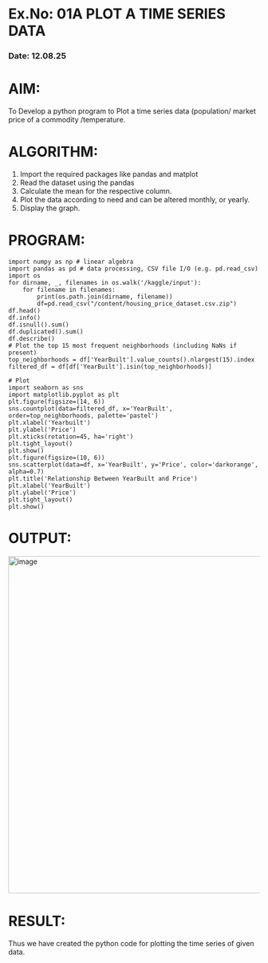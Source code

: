 # Ex.No: 01A PLOT A TIME SERIES DATA
###  Date: 12.08.25

# AIM:
To Develop a python program to Plot a time series data (population/ market price of a commodity
/temperature.
# ALGORITHM:
1. Import the required packages like pandas and matplot
2. Read the dataset using the pandas
3. Calculate the mean for the respective column.
4. Plot the data according to need and can be altered monthly, or yearly.
5. Display the graph.
# PROGRAM:
~~~
import numpy as np # linear algebra
import pandas as pd # data processing, CSV file I/O (e.g. pd.read_csv)
import os
for dirname, _, filenames in os.walk('/kaggle/input'):
    for filename in filenames:
        print(os.path.join(dirname, filename))
        df=pd.read_csv("/content/housing_price_dataset.csv.zip")
df.head()
df.info()
df.isnull().sum()
df.duplicated().sum()
df.describe()
# Plot the top 15 most frequent neighborhoods (including NaNs if present)
top_neighborhoods = df['YearBuilt'].value_counts().nlargest(15).index
filtered_df = df[df['YearBuilt'].isin(top_neighborhoods)]

# Plot
import seaborn as sns
import matplotlib.pyplot as plt
plt.figure(figsize=(14, 6))
sns.countplot(data=filtered_df, x='YearBuilt', order=top_neighborhoods, palette='pastel')
plt.xlabel('Yearbuilt')
plt.ylabel('Price')
plt.xticks(rotation=45, ha='right')
plt.tight_layout()
plt.show()
plt.figure(figsize=(10, 6))
sns.scatterplot(data=df, x='YearBuilt', y='Price', color='darkorange', alpha=0.7)
plt.title('Relationship Between YearBuilt and Price')
plt.xlabel('YearBuilt')
plt.ylabel('Price')
plt.tight_layout()
plt.show()

~~~

# OUTPUT:
<img width="1135" height="674" alt="image" src="https://github.com/user-attachments/assets/349352f3-5ef7-4120-ae00-8cc909729156" />






# RESULT:
Thus we have created the python code for plotting the time series of given data.
